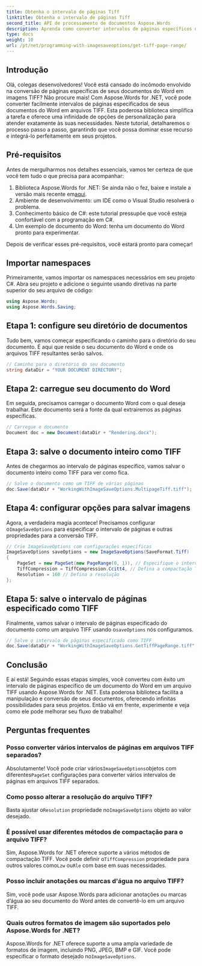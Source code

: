 ```yaml
---
title: Obtenha o intervalo de páginas Tiff
linktitle: Obtenha o intervalo de páginas Tiff
second_title: API de processamento de documentos Aspose.Words
description: Aprenda como converter intervalos de páginas específicos de documentos do Word em arquivos TIFF usando Aspose.Words for .NET com este guia passo a passo.
type: docs
weight: 10
url: /pt/net/programming-with-imagesaveoptions/get-tiff-page-range/
---
```

## Introdução

Olá, colegas desenvolvedores! Você está cansado do incômodo envolvido na conversão de páginas específicas de seus documentos do Word em imagens TIFF? Não procure mais! Com Aspose.Words for .NET, você pode converter facilmente intervalos de páginas especificados de seus documentos do Word em arquivos TIFF. Esta poderosa biblioteca simplifica a tarefa e oferece uma infinidade de opções de personalização para atender exatamente às suas necessidades. Neste tutorial, detalharemos o processo passo a passo, garantindo que você possa dominar esse recurso e integrá-lo perfeitamente em seus projetos.

## Pré-requisitos

Antes de mergulharmos nos detalhes essenciais, vamos ter certeza de que você tem tudo o que precisa para acompanhar:

1.  Biblioteca Aspose.Words for .NET: Se ainda não o fez, baixe e instale a versão mais recente em[aqui](https://releases.aspose.com/words/net/).
2. Ambiente de desenvolvimento: um IDE como o Visual Studio resolverá o problema.
3. Conhecimento básico de C#: este tutorial pressupõe que você esteja confortável com a programação em C#.
4. Um exemplo de documento do Word: tenha um documento do Word pronto para experimentar.

Depois de verificar esses pré-requisitos, você estará pronto para começar!

## Importar namespaces

Primeiramente, vamos importar os namespaces necessários em seu projeto C#. Abra seu projeto e adicione o seguinte usando diretivas na parte superior do seu arquivo de código:

```csharp
using Aspose.Words;
using Aspose.Words.Saving;
```

## Etapa 1: configure seu diretório de documentos

Tudo bem, vamos começar especificando o caminho para o diretório do seu documento. É aqui que reside o seu documento do Word e onde os arquivos TIFF resultantes serão salvos.

```csharp
// Caminho para o diretório do seu documento
string dataDir = "YOUR DOCUMENT DIRECTORY";
```

## Etapa 2: carregue seu documento do Word

Em seguida, precisamos carregar o documento Word com o qual deseja trabalhar. Este documento será a fonte da qual extrairemos as páginas específicas.

```csharp
// Carregue o documento
Document doc = new Document(dataDir + "Rendering.docx");
```

## Etapa 3: salve o documento inteiro como TIFF

Antes de chegarmos ao intervalo de páginas específico, vamos salvar o documento inteiro como TIFF para ver como fica.

```csharp
// Salve o documento como um TIFF de várias páginas
doc.Save(dataDir + "WorkingWithImageSaveOptions.MultipageTiff.tiff");
```

## Etapa 4: configurar opções para salvar imagens

Agora, a verdadeira magia acontece! Precisamos configurar o`ImageSaveOptions` para especificar o intervalo de páginas e outras propriedades para a conversão TIFF.

```csharp
// Crie ImageSaveOptions com configurações específicas
ImageSaveOptions saveOptions = new ImageSaveOptions(SaveFormat.Tiff)
{
    PageSet = new PageSet(new PageRange(0, 1)), // Especifique o intervalo de páginas
    TiffCompression = TiffCompression.Ccitt4, // Defina a compactação TIFF
    Resolution = 160 // Defina a resolução
};
```

## Etapa 5: salve o intervalo de páginas especificado como TIFF

 Finalmente, vamos salvar o intervalo de páginas especificado do documento como um arquivo TIFF usando o`saveOptions` nós configuramos.

```csharp
// Salve o intervalo de páginas especificado como TIFF
doc.Save(dataDir + "WorkingWithImageSaveOptions.GetTiffPageRange.tiff", saveOptions);
```

## Conclusão

E aí está! Seguindo essas etapas simples, você converteu com êxito um intervalo de páginas específico de um documento do Word em um arquivo TIFF usando Aspose.Words for .NET. Esta poderosa biblioteca facilita a manipulação e conversão de seus documentos, oferecendo infinitas possibilidades para seus projetos. Então vá em frente, experimente e veja como ele pode melhorar seu fluxo de trabalho!

## Perguntas frequentes

### Posso converter vários intervalos de páginas em arquivos TIFF separados?

 Absolutamente! Você pode criar vários`ImageSaveOptions`objetos com diferentes`PageSet` configurações para converter vários intervalos de páginas em arquivos TIFF separados.

### Como posso alterar a resolução do arquivo TIFF?

 Basta ajustar o`Resolution` propriedade no`ImageSaveOptions` objeto ao valor desejado.

### É possível usar diferentes métodos de compactação para o arquivo TIFF?

 Sim, Aspose.Words for .NET oferece suporte a vários métodos de compactação TIFF. Você pode definir o`TiffCompression` propriedade para outros valores como`Lzw` ou`Rle` com base em suas necessidades.

### Posso incluir anotações ou marcas d'água no arquivo TIFF?

Sim, você pode usar Aspose.Words para adicionar anotações ou marcas d’água ao seu documento do Word antes de convertê-lo em um arquivo TIFF.

### Quais outros formatos de imagem são suportados pelo Aspose.Words for .NET?

 Aspose.Words for .NET oferece suporte a uma ampla variedade de formatos de imagem, incluindo PNG, JPEG, BMP e GIF. Você pode especificar o formato desejado no`ImageSaveOptions`.